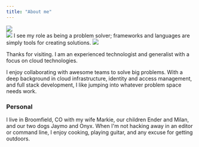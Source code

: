 ```yaml
---
title: "About me"
---
```


<img src="/img/me_pic.png" class="self-portrait" />

<div class="zinger">
    <img src="/icons/quotes.svg" class="icon-open-quote" />
    I see my role as being a problem solver; frameworks and languages are simply tools for creating solutions.
    <img src="/icons/quotes.svg" class="icon-close-quote" />
</div>

Thanks for visiting. I am an experienced technologist and generalist with a focus on cloud technologies.

I enjoy collaborating with awesome teams to solve big problems. With a deep background in cloud infrastructure, identity and access management, and full stack development, I like jumping into whatever problem space needs work.

### Personal

I live in Broomfield, CO with my wife Markie, our children Ender and Milan, and our two dogs Jaymo and Onyx. When I'm not hacking away in an editor or command line, I enjoy cooking, playing guitar, and any excuse for getting outdoors.
